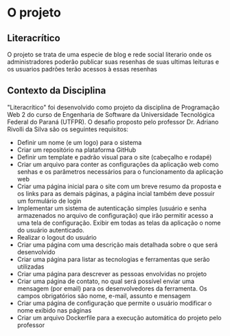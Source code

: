 
# O projeto

## Literacrítico


O projeto se trata de uma especie de blog e rede social literario onde os administradores poderão publicar suas resenhas de suas ultimas leituras e os usuarios padrões terão acessos à essas resenhas

## Contexto da Disciplina

"Literacrítico" foi desenvolvido como projeto da disciplina de Programação Web 2 do curso de Engenharia de Software da Universidade Tecnológica Federal do Paraná (UTFPR). O desafio proposto pelo professor Dr. Adriano Rivolli da Silva são os seguintes requisitos:

* Definir um nome (e um logo) para o sistema
* Criar um repositório na plataforma GitHub
* Definir um template e padrão visual para o site (cabeçalho e rodapé)
* Criar um arquivo para conter as configurações da aplicação web como senhas e
os parâmetros necessários para o funcionamento da aplicação web
* Criar uma página inicial para o site com um breve resumo da proposta e os links
para as demais páginas, a página incial também deve possuir um formulário de
login
* Implementar um sistema de autenticação simples (usuário e senha
armazenados no arquivo de configuração) que irão permitir acesso a uma tela
de configuração. Exibir em todas as telas da aplicação o nome do usuário
autenticado.
* Realizar o logout do usuário
* Criar uma página com uma descrição mais detalhada sobre o que será
desenvolvido
* Criar uma página para listar as tecnologias e ferramentas que serão utilizadas
* Criar uma página para descrever as pessoas envolvidas no projeto
* Criar uma página de contato, no qual será possível enviar uma mensagem (por
email) para os desenvolvedores da ferramenta. Os campos obrigatórios são
nome, e-mail, assunto e mensagem
* Criar uma página de configuração que permite o usuário modificar o nome
exibido nas páginas
* Criar um arquivo Dockerfile para a execução automática do projeto pelo
professor

